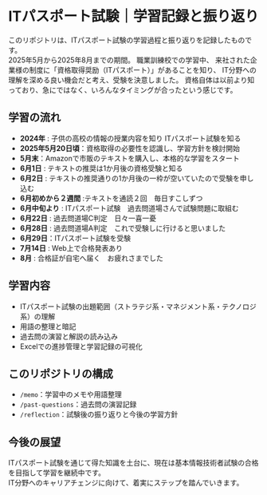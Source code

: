 # ITパスポート試験｜学習記録と振り返り

このリポジトリは、ITパスポート試験の学習過程と振り返りを記録したものです。  
2025年5月から2025年8月までの期間。
職業訓練校での学習中、
来社された企業様の制度に「資格取得奨励（ITパスポート）」があることを知り、
IT分野への理解を深める良い機会だと考え、受験を決意しました。
資格自体は以前より知っており、急にではなく、いろんなタイミングが合ったという感じです。

## 学習の流れ

- **2024年** : 子供の高校の情報の授業内容を知り ITパスポート試験を知る
- **2025年5月20日頃**：資格取得の必要性を認識し、学習方針を検討開始
- **5月末**：Amazonで市販のテキストを購入し、本格的な学習をスタート
- **6月1日** : テキストの推奨は1か月後の資格受験と知る
- **6月2日** : テキストの推奨通りの1か月後の一枠が空いていたので受験を申し込む
- **6月初めから２週間** :テキストを通読２回　毎日すこしずつ
- **6月中旬より** : ITパスポート試験　過去問道場さんで試験問題に取組む
- **6月22日** : 過去問道場C判定　日々一喜一憂
- **6月28日** : 過去問道場A判定　これで受験しに行けると思いました
- **6月29日**：ITパスポート試験を受験
- **7月14日** : Web上で合格発表あり
- **8月** : 合格証が自宅へ届く　お疲れさまでした

## 学習内容

- ITパスポート試験の出題範囲（ストラテジ系・マネジメント系・テクノロジ系）の理解
- 用語の整理と暗記
- 過去問の演習と解説の読み込み
- Excelでの進捗管理と学習記録の可視化

## このリポジトリの構成

- `/memo`：学習中のメモや用語整理
- `/past-questions`：過去問の演習記録
- `/reflection`：試験後の振り返りと今後の学習方針

## 今後の展望

ITパスポート試験を通じて得た知識を土台に、現在は基本情報技術者試験の合格を目指して学習を継続中です。  
IT分野へのキャリアチェンジに向けて、着実にステップを踏んでいきます。
